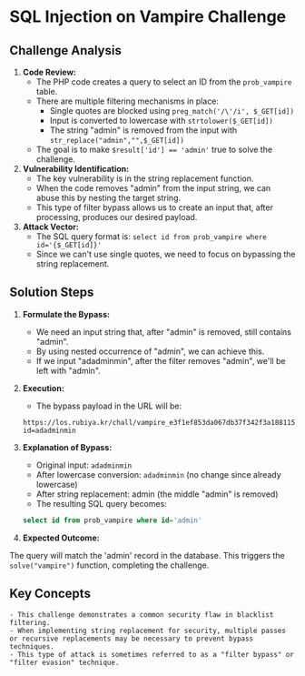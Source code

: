 # SQL Injection on Vampire Challenge
## Challenge Analysis
1. **Code Review:**
    - The PHP code creates a query to select an ID from the `prob_vampire` table.
    - There are multiple filtering mechanisms in place:
        - Single quotes are blocked using `preg_match('/\'/i', $_GET[id])`
        - Input is converted to lowercase with `strtolower($_GET[id])`
        - The string "admin" is removed from the input with `str_replace("admin","",$_GET[id])`
    - The goal is to make `$result['id'] == 'admin'` true to solve the challenge.
2. **Vulnerability Identification:**
    - The key vulnerability is in the string replacement function.
    - When the code removes "admin" from the input string, we can abuse this by nesting the target string.
    - This type of filter bypass allows us to create an input that, after processing, produces our desired payload.
3. **Attack Vector:**
    - The SQL query format is: `select id from prob_vampire where id='{$_GET[id]}'`
    - Since we can't use single quotes, we need to focus on bypassing the string replacement.

## Solution Steps
1. **Formulate the Bypass:**
    - We need an input string that, after "admin" is removed, still contains "admin".
    - By using nested occurrence of "admin", we can achieve this.
    - If we input "adadminmin", after the filter removes "admin", we'll be left with "admin".

2. **Execution:**
    - The bypass payload in the URL will be:
    ```console
    https://los.rubiya.kr/chall/vampire_e3f1ef853da067db37f342f3a1881156.php?id=adadminmin
    ```

3. **Explanation of Bypass:**
    - Original input: `adadminmin`
    - After lowercase conversion: `adadminmin` (no change since already lowercase)
    - After string replacement: admin (the middle "admin" is removed)
    - The resulting SQL query becomes:

    ```sql
    select id from prob_vampire where id='admin'
    ```

4. **Expected Outcome:**

The query will match the 'admin' record in the database.
This triggers the `solve("vampire")` function, completing the challenge.

## Key Concepts

    - This challenge demonstrates a common security flaw in blacklist filtering.
    - When implementing string replacement for security, multiple passes or recursive replacements may be necessary to prevent bypass techniques.
    - This type of attack is sometimes referred to as a "filter bypass" or "filter evasion" technique.